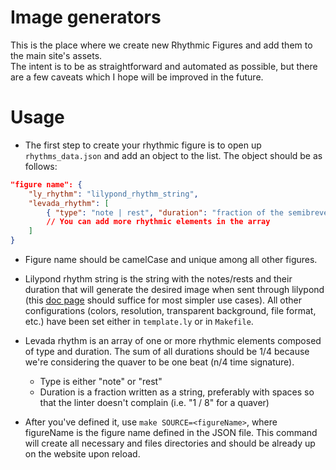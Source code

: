# Image generators  
This is the place where we create new Rhythmic Figures and add them to the main site's assets.  
The intent is to be as straightforward and automated as possible, but there are a few caveats which I hope will be improved in the future.  

# Usage  
- The first step to create your rhythmic figure is to open up `rhythms_data.json` and add an object to the list. The object should be as follows:  
```json
"figure name": {
    "ly_rhythm": "lilypond_rhythm_string",
    "levada_rhythm": [
        { "type": "note | rest", "duration": "fraction of the semibreve as string" },
        // You can add more rhythmic elements in the array
    ]
}
```  
- Figure name should be camelCase and unique among all other figures.  
- Lilypond rhythm string is the string with the notes/rests and their duration that will generate the desired image when sent through lilypond (this [doc page](http://lilypond.org/doc/v2.20/Documentation/notation/writing-rhythms) should suffice for most simpler use cases). All other configurations (colors, resolution, transparent background, file format, etc.) have been set either in `template.ly` or in `Makefile`.  
- Levada rhythm is an array of one or more rhythmic elements composed of type and duration. The sum of all durations should be 1/4 because we're considering the quaver to be one beat (n/4 time signature).  
    - Type is either "note" or "rest"  
    - Duration is a fraction written as a string, preferably with spaces so that the linter doesn't complain (i.e. "1 / 8" for a quaver)  
  
- After you've defined it, use `make SOURCE=<figureName>`, where figureName is the figure name defined in the JSON file. This command will create all necessary and files directories and should be already up on the website upon reload.